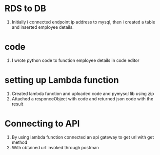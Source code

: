 # RDS to DB

1. Initially i connected endpoint ip address to mysql, then i created a table and inserted employee details.

# code 

1. I wrote python code to function employee details in code editor

# setting up Lambda function

1. Created lambda function and uploaded code and pymysql lib using zip
2. Attached a responceObject with code and returned json code with the result

# Connecting to API

1. By using lambda function connected an api gateway to get url with get method 
2. With obtained url invoked through postman 






